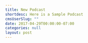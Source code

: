 ```yaml
---
title: New Podcast
shortdesc: Here is a Sample Podcast
cmsUserSlug: ""
date: 2017-04-29T00:00:00-07:00
categories: null
layout: post
---
```


